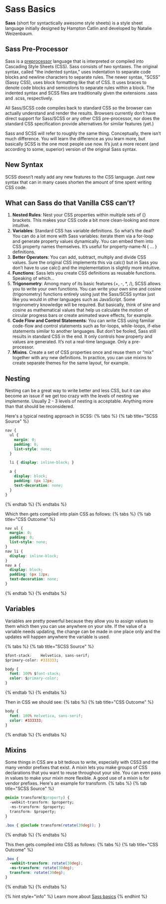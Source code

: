 # Sass Basics

**Sass** (short for syntactically awesome style sheets) is a style sheet language initially designed by Hampton Catlin and developed by Natalie Weizenbaum.

## Sass Pre-Processor

Sass is a [preprocessor](https://en.wikipedia.org/wiki/Preprocessor) language that is interpreted or compiled into Cascading Style Sheets (CSS). Sass consists of two syntaxes. The original syntax, called "the indented syntax," uses indentation to separate code blocks and newline characters to separate rules. The newer syntax, "SCSS" (Sassy CSS), uses block formatting like that of CSS. It uses braces to denote code blocks and semicolons to separate rules within a block. The indented syntax and SCSS files are traditionally given the extensions .sass and .scss, respectively.

All Sass/SCSS code compiles back to standard CSS so the browser can actually understand and render the results. Browsers currently don’t have direct support for Sass/SCSS or any other CSS pre-processor, nor does the standard CSS specification provide alternatives for similar features (yet.)

Sass and SCSS will refer to roughly the same thing. Conceptually, there isn’t much difference. You will learn the difference as you learn more, but basically SCSS is the one most people use now. It’s just a more recent (and according to some, superior) version of the original Sass syntax.

## New Syntax
SCSS doesn’t really add any new features to the CSS language. Just new syntax that can in many cases shorten the amount of time spent writing CSS code.

## What can Sass do that Vanilla CSS can’t?
1. **Nested Rules**: Nest your CSS properties within multiple sets of {} brackets. This makes your CSS code a bit more clean-looking and more intuitive.
2. **Variables**: Standard CSS has variable definitions. So what’s the deal? You can do a lot more with Sass variables: iterate them via a for-loop and generate property values dynamically. You can embed them into CSS property names themselves. It’s useful for property-name-N { … } definitions.
3. **Better Operators**: You can add, subtract, multiply and divide CSS values. Sure the original CSS implements this via calc() but in Sass you don’t have to use calc() and the implementation is slightly more intuitive.
4. **Functions**: Sass lets you create CSS definitions as reusable functions. Speaking of which…
5. **Trigonometry**: Among many of its basic features (+, -, *, /), SCSS allows you to write your own functions. You can write your own sine and cosine (trigonometry) functions entirely using just the Sass/SCSS syntax just like you would in other languages such as JavaScript. Some trigonometry knowledge will be required. But basically, think of sine and cosine as mathematical values that help us calculate the motion of circular progress bars or create animated wave effects, for example.
6. **Code Flow and Control Statements**: You can write CSS using familiar code-flow and control statements such as for-loops, while-loops, if-else statements similar to another languages. But don’t be fooled, Sass still results in standard CSS in the end. It only controls how property and values are generated. It’s not a real-time language. Only a pre-processor.
7. **Mixins**. Create a set of CSS properties once and reuse them or “mix” together with any new definitions. In practice, you can use mixins to create separate themes for the same layout, for example.

## Nesting
Nesting can be a great way to write better and less CSS, but it can also become an issue if we get too crazy with the levels of nesting we implemente.  Usually 2 - 3 levels of nesting is acceptable.  Anything more than that should be reconsidered.

Here's a typical nesting approach in SCSS:
{% tabs %}
{% tab title="SCSS Source" %}
```css
nav {
  ul {
    margin: 0;
    padding: 0;
    list-style: none;
  }

  li { display: inline-block; }

  a {
    display: block;
    padding: 6px 12px;
    text-decoration: none;
  }
}
```
{% endtab %}
{% endtabs %}

Which then gets compiled into plain CSS as follows:
{% tabs %}
{% tab title="CSS Outcome" %}
```css
nav ul {
  margin: 0;
  padding: 0;
  list-style: none;
}
nav li {
  display: inline-block;
}
nav a {
  display: block;
  padding: 6px 12px;
  text-decoration: none;
}
```
{% endtab %}
{% endtabs %}

## Variables
Variables are pretty powerful because they allow you to assign values to them which then you can use anywhere on your site.  If the value of a variable needs updating, the change can be made in one place only and the updates will happen anywhere the variable is used.

{% tabs %}
{% tab title="SCSS Source" %}
```css
$font-stack:    Helvetica, sans-serif;
$primary-color: #333333;

body {
  font: 100% $font-stack;
  color: $primary-color;
}
```
{% endtab %}
{% endtabs %}

Then in CSS we should see:
{% tabs %}
{% tab title="CSS Outcome" %}
```css
body {
  font: 100% Helvetica, sans-serif;
  color: #333333;
}
```
{% endtab %}
{% endtabs %}

## Mixins
Some things in CSS are a bit tedious to write, especially with CSS3 and the many vendor prefixes that exist. A mixin lets you make groups of CSS declarations that you want to reuse throughout your site. You can even pass in values to make your mixin more flexible. A good use of a mixin is for vendor prefixes. Here's an example for transform.
{% tabs %}
{% tab title="SCSS Source" %}
```css
@mixin transform($property) {
  -webkit-transform: $property;
  -ms-transform: $property;
  transform: $property;
}

.box { @include transform(rotate(30deg)); }
```
{% endtab %}
{% endtabs %}

This then gets compiled into CSS as follows:
{% tabs %}
{% tab title="CSS Outcome" %}
```css
.box {
  -webkit-transform: rotate(30deg);
  -ms-transform: rotate(30deg);
  transform: rotate(30deg);
}
```
{% endtab %}
{% endtabs %}

{% hint style="info" %}
Learn more about [Sass basics](https://www.sass-lang.com/guide)
{% endhint %}
